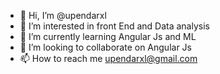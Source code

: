 - 👋 Hi, I’m @upendarxl
- 👀 I’m interested in front End and Data analysis
- 🌱 I’m currently learning Angular Js  and ML
- 💞️ I’m looking to collaborate on Angular Js
- 📫 How to reach me upendarxl@gmail.com

<!---
upendarxl/upendarxl is a ✨ special ✨ repository because its `README.md` (this file) appears on your GitHub profile.
You can click the Preview link to take a look at your changes.
--->
